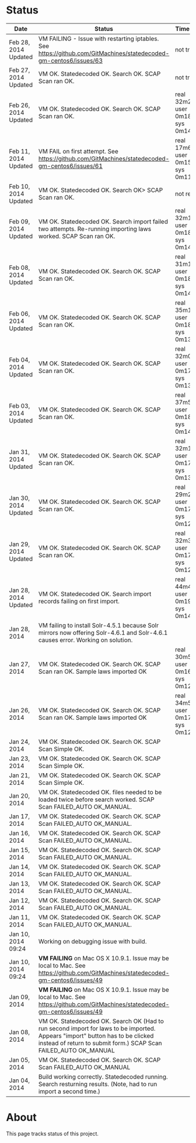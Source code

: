# Status

| Date         | Status | Time to Build |
|--------------|-------------|-------------|
| Feb 28, 2014 Updated| VM FAILING - Issue with restarting iptables. See  https://github.com/GitMachines/statedecoded-gm-centos6/issues/63| not tracked |
| Feb 27, 2014 Updated| VM OK. Statedecoded OK. Search OK. SCAP Scan ran OK.| not tracked |
| Feb 26, 2014 Updated| VM OK. Statedecoded OK. Search OK. SCAP Scan ran OK.|real 32m23.475s; user 0m18.413s; sys 0m14.033s|
| Feb 11, 2014 Updated| VM FAIL on first attempt. See https://github.com/GitMachines/statedecoded-gm-centos6/issues/61 |real 17m6.824s; user 0m15.142s; sys 0m11.967s|
| Feb 10, 2014 Updated| VM OK. Statedecoded OK. Search OK> SCAP Scan ran OK.|not recorded|
| Feb 09, 2014 Updated| VM OK. Statedecoded OK. Search import failed two attempts. Re-running importing laws worked. SCAP Scan ran OK.|real 32m15.545s; user 0m18.449s; sys 0m14.330s|
| Feb 08, 2014 Updated| VM OK. Statedecoded OK. Search OK. SCAP Scan ran OK.|real 31m10.238s; user 0m18.278s; sys 0m14.017s|
| Feb 06, 2014 Updated| VM OK. Statedecoded OK. Search OK. SCAP Scan ran OK.|real 35m1.503s; user 0m18.239s; sys 0m13.442s|
| Feb 04, 2014 Updated| VM OK. Statedecoded OK. Search OK. SCAP Scan ran OK.|real 32m0.920s; user 0m17.539s; sys 0m13.440s |
| Feb 03, 2014 Updated| VM OK. Statedecoded OK. Search OK. SCAP Scan ran OK.|real 37m59.014s; user  0m18.903s; sys 0m14.394s |
| Jan 31, 2014 Updated| VM OK. Statedecoded OK. Search OK. SCAP Scan ran OK.|real	32m17.492s; user	0m17.187s; sys	0m13.013s |
| Jan 30, 2014 Updated| VM OK. Statedecoded OK. Search OK. SCAP Scan ran OK.|real	29m22.489s; user	0m17.056s; sys 0m12.854s |
| Jan 29, 2014 Updated| VM OK. Statedecoded OK. Search OK. SCAP Scan ran OK.|real	32m37.225s; user 0m17.062s; sys	0m12.325s |
| Jan 28, 2014 Updated| VM OK. Statedecoded OK. Search import records failing on first import. |real 44m48.096s; user  0m19.328s; sys 0m14.857s |
| Jan 28, 2014 | VM failing to install Solr-4.5.1 because Solr mirrors now offering Solr-4.6.1 and Solr-4.6.1 causes error. Working on solution.| |
| Jan 27, 2014 | VM OK. Statedecoded OK. Search OK. SCAP Scan ran OK. Sample laws imported OK | real 30m54.485s; user 0m16.740s; sys 0m12.194s|
| Jan 26, 2014 | VM OK. Statedecoded OK. Search OK. SCAP Scan ran OK. Sample laws imported OK | real 34m50.109s; user 0m17.870s; sys 0m12.646s|
| Jan 24, 2014 | VM OK. Statedecoded OK. Search OK. SCAP Scan Simple OK.  | |
| Jan 23, 2014 | VM OK. Statedecoded OK. Search OK. SCAP Scan Simple OK.  | |
| Jan 21, 2014 | VM OK. Statedecoded OK. Search OK. SCAP Scan Simple OK.  | |
| Jan 20, 2014 | VM OK. Statedecoded OK. files needed to be loaded twice before search worked. SCAP Scan FAILED_AUTO OK_MANUAL.  | |
| Jan 17, 2014 | VM OK. Statedecoded OK. Search OK. SCAP Scan FAILED_AUTO OK_MANUAL.  | |
| Jan 16, 2014 | VM OK. Statedecoded OK. Search OK. SCAP Scan FAILED_AUTO OK_MANUAL.  | |
| Jan 15, 2014 | VM OK. Statedecoded OK. Search OK. SCAP Scan FAILED_AUTO OK_MANUAL.  | |
| Jan 14, 2014 | VM OK. Statedecoded OK. Search OK. SCAP Scan FAILED_AUTO OK_MANUAL.  | |
| Jan 13, 2014 | VM OK. Statedecoded OK. Search OK. SCAP Scan FAILED_AUTO OK_MANUAL.  | |
| Jan 12, 2014 | VM OK. Statedecoded OK. Search OK. SCAP Scan FAILED_AUTO OK_MANUAL.  | |
| Jan 11, 2014 | VM OK. Statedecoded OK. Search OK. SCAP Scan FAILED_AUTO OK_MANUAL.  | |
| Jan 10, 2014 09:24 | Working on debugging issue with build. | |
| Jan 10, 2014 09:24 | **VM FAILING** on Mac OS X 10.9.1. Issue may be local to Mac. See https://github.com/GitMachines/statedecoded-gm-centos6/issues/49 | |
| Jan 09, 2014 | **VM FAILING** on Mac OS X 10.9.1. Issue may be local to Mac. See https://github.com/GitMachines/statedecoded-gm-centos6/issues/49 | |
| Jan 08, 2014 | VM OK. Statedecoded OK. Search OK (Had to run second import for laws to be imported. Appears "import" button has to be clicked instead of return to submit form.) SCAP Scan FAILED_AUTO OK_MANUAL | |
| Jan 05, 2014 | VM OK. Statedecoded OK. Search OK. SCAP Scan FAILED_AUTO OK_MANUAL | |
| Jan 04, 2014 | Build working correctly. Statedecoded running. Search resturning results. (Note, had to run import a second time.)| |

# About

This page tracks status of this project.

